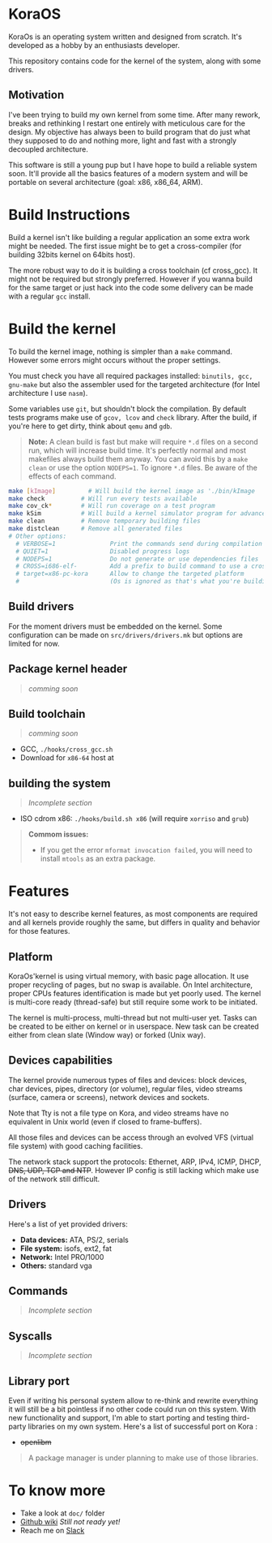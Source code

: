 # KoraOS

KoraOs is an operating system written and designed from scratch.
It's developed as a hobby by an enthusiasts developer.

This repository contains code for the kernel of the system,  along with some drivers.

## Motivation

I've been trying to build my own kernel from some time. After many rework, breaks and rethinking I restart one entirely with meticulous care for the design. My objective has always been to build program that do just what they supposed to do and nothing more, light and fast with a strongly decoupled architecture.

This software is still a young pup but I have hope to build a reliable system soon. It'll provide all the basics features of a modern system and will be portable on several architecture (goal: x86, x86_64, ARM).

# Build Instructions

Build a kernel isn't like building a regular application an some extra work might be needed. The first issue might be to get a cross-compiler (for building 32bits kernel on 64bits host).

The more robust way to do it is building a cross toolchain (cf cross_gcc). It might not be required but strongly preferred. However if you wanna build for the same target or just hack into the code some delivery can be made with a regular `gcc` install.

# Build the kernel

To build the kernel image, nothing is simpler than a `make` command. However some errors might occurs without the proper settings.

You must check you have all required packages installed: `binutils, gcc, gnu-make` but also the assembler used for the targeted architecture (for Intel architecture I use `nasm`).

Some variables use `git`, but shouldn't block the compilation.
By default tests programs make use of `gcov, lcov` and `check` library.
After the build, if you're here to get dirty, think about `qemu` and `gdb`.

> **Note:** A clean build is fast but make will require `*.d` files on a second run, which will increase build time. It's perfectly normal and most makefiles always build them anyway. You can avoid this by a `make clean` or use the option `NODEPS=1`. To ignore `*.d` files. Be aware of the effects of each command.

```bash
make [kImage]         # Will build the kernel image as './bin/kImage
make check          # Will run every tests available
make cov_ck*        # Will run coverage on a test program
make kSim           # Will build a kernel simulator program for advanced testing
make clean          # Remove temporary building files
make distclean      # Remove all generated files
# Other options:
  # VERBOSE=1               Print the commands send during compilation
  # QUIET=1                 Disabled progress logs
  # NODEPS=1                Do not generate or use dependencies files
  # CROSS=i686-elf-         Add a prefix to build command to use a cross-toolchain.
  # target=x86-pc-kora      Allow to change the targeted platform
  #                         (Os is ignored as that's what you're building, use full triplet).
```

## Build drivers

For the moment drivers must be embedded on the kernel. Some configuration can be made on `src/drivers/drivers.mk` but options are limited for now.

## Package kernel header

> _comming soon_

## Build toolchain

> _comming soon_

 - GCC, `./hooks/cross_gcc.sh`
 - Download for `x86-64` host at 

## building the system

> _Incomplete section_

 - ISO cdrom x86: `./hooks/build.sh x86` (will require `xorriso` and `grub`)

> **Commom issues:**
>
> - If you get the error `mformat invocation failed`, you will need to install `mtools` as an extra package.

# Features

It's not easy to describe kernel features, as most components are required and all kernels provide roughly the same, but differs in quality and behavior for those features.

## Platform

KoraOs'kernel is using virtual memory, with basic page allocation. It use proper recycling of pages, but no swap is available.
On Intel architecture, proper CPUs features identification is made but yet poorly used.
The kernel is multi-core ready (thread-safe) but still require some work to be initiated.

The kernel is multi-process, multi-thread but not multi-user yet. Tasks can be created to be either on kernel or in userspace. New task can be created either from clean slate (Window way) or forked (Unix way).

## Devices capabilities

The kernel provide numerous types of files and devices: block devices, char devices, pipes, directory (or volume), regular files, video streams (surface, camera or screens), network devices and sockets.

Note that Tty is not a file type on Kora, and video streams have no equivalent in Unix world (even if closed to frame-buffers).

All those files and devices can be access through an evolved VFS (virtual file system) with good caching facilities.

The network stack support the protocols: Ethernet, ARP, IPv4, ICMP, DHCP, ~~DNS, UDP, TCP and NTP~~.
However IP config is still lacking which make use of the network still difficult.

## Drivers

Here's a list of yet provided drivers:

 - **Data devices:** ATA, PS/2, serials
 - **File system:** isofs, ext2, fat
 - **Network:** Intel PRO/1000
 - **Others:** standard vga

## Commands

> _Incomplete section_


## Syscalls

> _Incomplete section_


## Library port

Even if writing his personal system allow to re-think and rewrite everything it will still be a bit pointless if no other code could run on this system.
With new functionality and support, I'm able to start porting and testing third-party libraries on my own system. Here's a list of successful port on Kora :

 - ~~openlibm~~

> A package manager is under planning to make use of those libraries.

# To know more

 - Take a look at `doc/` folder
 - [Github wiki](https://github.com/axfab/kora-os/wiki) _Still not ready yet!_
 - Reach me on [Slack](http://koraos.slack.com)